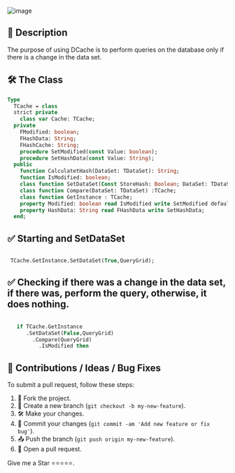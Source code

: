 
![image](https://github.com/user-attachments/assets/faaef840-76ee-4ca2-881b-2c87865523d5)



## 📖 Description
The purpose of using DCache is to perform queries on the database only if there is a change in the data set.

## 🛠️ The Class

``` pascal
Type
  TCache = class
  strict private
    class var Cache: TCache;
  private
    FModified: boolean;
    FHashData: String;
    FHashCache: String;
    procedure SetModified(const Value: boolean);
    procedure SetHashData(const Value: String);
  public
    function CalculatetHash(DataSet: TDataSet): String;
    function IsModified: boolean;
    class function SetDataSet(Const StoreHash: Boolean; DataSet: TDataSet) :TCache;
    class function Compare(DataSet: TDataSet) :TCache;
    class function GetInstance : TCache;
    property Modified: boolean read IsModified write SetModified default False;
    property HashData: String read FHashData write SetHashData;
  end;
```

## ✅ Starting and SetDataSet 
``` pascal

 TCache.GetInstance.SetDataSet(True,QueryGrid);

```
## ✅ Checking if there was a change in the data set, if there was, perform the query, otherwise, it does nothing.
``` pascal

   if TCache.GetInstance
      .SetDataSet(False,QueryGrid)
        .Compare(QueryGrid)
          .IsModified then

```



 

## 💬 Contributions / Ideas / Bug Fixes
To submit a pull request, follow these steps:

1. 🍴 Fork the project.
2. 🌿 Create a new branch (`git checkout -b my-new-feature`).
3. 🛠️ Make your changes.
4. 💾 Commit your changes (`git commit -am 'Add new feature or fix bug'`).
5. 📤 Push the branch (`git push origin my-new-feature`).
6. 🔄 Open a pull request.

Give me a Star ⭐⭐⭐⭐⭐.

